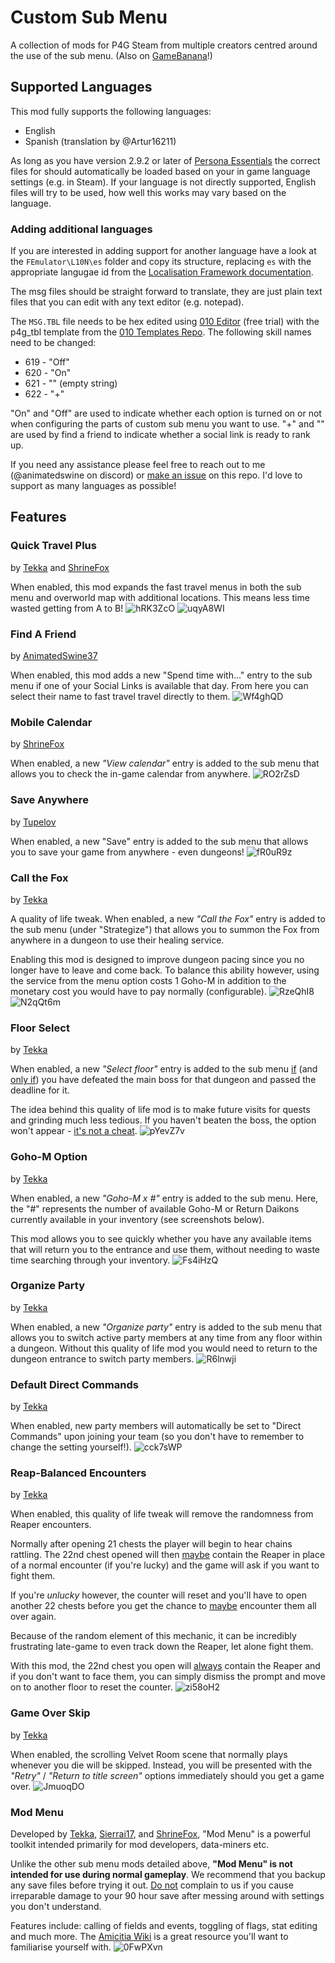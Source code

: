 # Custom Sub Menu
A collection of mods for P4G Steam from multiple creators centred around the use of the sub menu. (Also on [GameBanana](https://gamebanana.com/mods/470352)!)

## Supported Languages
This mod fully supports the following languages:
- English
- Spanish (translation by @Artur16211)

As long as you have version 2.9.2 or later of [Persona Essentials](https://github.com/Sewer56/p5rpc.modloader) the correct files for should automatically be loaded based on your in game language settings (e.g. in Steam). If your language is not directly supported, English files will try to be used, how well this works may vary based on the language.

### Adding additional languages
If you are interested in adding support for another language have a look at the `FEmulator\L10N\es` folder and copy its structure, replacing `es` with the appropriate langugae id from the [Localisation Framework documentation](https://github.com/AnimatedSwine37/Reloaded.Universal.Localisation.Framework?tab=readme-ov-file#supported-languages). 

The msg files should be straight forward to translate, they are just plain text files that you can edit with any text editor (e.g. notepad).

The `MSG.TBL` file needs to be hex edited using [010 Editor](https://www.sweetscape.com/010editor/) (free trial) with the p4g_tbl template from the [010 Templates Repo](https://github.com/tge-was-taken/010-Editor-Templates). The following skill names need to be changed:
- 619 - "Off"
- 620 - "On"
- 621 - "" (empty string)
- 622 - "+"

"On" and "Off" are used to indicate whether each option is turned on or not when configuring the parts of custom sub menu you want to use. "+" and "" are used by find a friend to indicate whether a social link is ready to rank up.

If you need any assistance please feel free to reach out to me (@animatedswine on discord) or [make an issue](https://github.com/AnimatedSwine37/p4g64.customSubMenu/issues) on this repo. I'd love to support as many languages as possible!

## Features
### Quick Travel Plus
by [Tekka](https://gamebanana.com/members/1739579) and [ShrineFox](https://gamebanana.com/members/1568750)

When enabled, this mod expands the fast travel menus in both the sub menu and overworld map with additional locations. This means less time wasted getting from A to B!
![hRK3ZcO](https://github.com/AnimatedSwine37/p4g64.customSubMenu/assets/24914353/5da3a0bc-6dd7-4757-9b0b-631545394a3a)
![uqyA8WI](https://github.com/AnimatedSwine37/p4g64.customSubMenu/assets/24914353/8571b922-88ef-4d7c-8839-fda16faf7969)

### Find A Friend
by [AnimatedSwine37](https://gamebanana.com/members/1742760)

When enabled, this mod adds a new "Spend time with..." entry to the sub menu if one of your Social Links is available that day. From here you can select their name to fast travel travel directly to them.
![Wf4ghQD](https://github.com/AnimatedSwine37/p4g64.customSubMenu/assets/24914353/31e1f3d8-4ad8-4f07-96d9-5ef886bdd9d2)

### Mobile Calendar
by [ShrineFox](https://gamebanana.com/members/1568750)

When enabled, a new *"View calendar"* entry is added to the sub menu that allows you to check the in-game calendar from anywhere.
![RO2rZsD](https://github.com/AnimatedSwine37/p4g64.customSubMenu/assets/24914353/ed60088c-e5df-4631-bc17-6ed7861f125e)

### Save Anywhere
by [Tupelov](https://gamebanana.com/members/1739633)

When enabled, a new "Save" entry is added to the sub menu that allows you to save your game from anywhere - even dungeons!
![fR0uR9z](https://github.com/AnimatedSwine37/p4g64.customSubMenu/assets/24914353/fcdd7f9d-8e92-41c7-8d55-7e8ac43e4fc2)

### Call the Fox
by [Tekka](https://gamebanana.com/members/1739579)

A quality of life tweak. When enabled, a new *"Call the Fox"* entry is added to the sub menu (under "Strategize") that allows you to summon the Fox from anywhere in a dungeon to use their healing service.

Enabling this mod is designed to improve dungeon pacing since you no longer have to leave and come back. To balance this ability however, using the service from the menu option costs 1 Goho-M in addition to the monetary cost you would have to pay normally (configurable).
![RzeQhI8](https://github.com/AnimatedSwine37/p4g64.customSubMenu/assets/24914353/ca62d2b8-c86f-4595-a187-19e0a32ebe3d)
![N2qQt6m](https://github.com/AnimatedSwine37/p4g64.customSubMenu/assets/24914353/ac8184a0-5010-4a67-86cd-1d06e039463b)

### Floor Select
by [Tekka](https://gamebanana.com/members/1739579)

When enabled, a new *"Select floor"* entry is added to the sub menu <ins>if</ins> (and <ins>only if</ins>) you have defeated the main boss for that dungeon and passed the deadline for it.

The idea behind this quality of life mod is to make future visits for quests and grinding much less tedious. If you haven't beaten the boss, the option won't appear - <ins>it's not a cheat</ins>.
![pYevZ7v](https://github.com/AnimatedSwine37/p4g64.customSubMenu/assets/24914353/7a4f2669-a301-48ea-ad09-b2016c61c4d0)

### Goho-M Option
by [Tekka](https://gamebanana.com/members/1739579)

When enabled, a new *"Goho-M x #"* entry is added to the sub menu. Here, the "#" represents the number of available Goho-M or Return Daikons currently available in your inventory (see screenshots below).

This mod allows you to see quickly whether you have any available items that will return you to the entrance and use them, without needing to waste time searching through your inventory.
![Fs4iHzQ](https://github.com/AnimatedSwine37/p4g64.customSubMenu/assets/24914353/fa492dad-dc31-4c43-97a1-04a2721e4a2e)

### Organize Party
by [Tekka](https://gamebanana.com/members/1739579)

When enabled, a new *"Organize party"* entry is added to the sub menu that allows you to switch active party members at any time from any floor within a dungeon. Without this quality of life mod you would need to return to the dungeon entrance to switch party members.
![R6lnwji](https://github.com/AnimatedSwine37/p4g64.customSubMenu/assets/24914353/a26e0eb5-ffd6-4e60-9c8e-da00691aafd6)

### Default Direct Commands
by [Tekka](https://gamebanana.com/members/1739579)

When enabled, new party members will automatically be set to "Direct Commands" upon joining your team (so you don't have to remember to change the setting yourself!).
![cck7sWP](https://github.com/AnimatedSwine37/p4g64.customSubMenu/assets/24914353/6c97ede6-8cd5-4a37-bc0a-fb612795ca0a)

### Reap-Balanced Encounters
by [Tekka](https://gamebanana.com/members/1739579)

When enabled, this quality of life tweak will remove the randomness from Reaper encounters.

Normally after opening 21 chests the player will begin to hear chains rattling. The 22nd chest opened will then <ins>maybe</ins> contain the Reaper in place of a normal encounter (if you're lucky) and the game will ask if you want to fight them.

If you're *unlucky* however, the counter will reset and you'll have to open another 22 chests before you get the chance to <ins>maybe</ins> encounter them all over again.

Because of the random element of this mechanic, it can be incredibly frustrating late-game to even track down the Reaper, let alone fight them.

With this mod, the 22nd chest you open will <ins>always</ins> contain the Reaper and if you don't want to face them, you can simply dismiss the prompt and move on to another floor to reset the counter.
![zi58oH2](https://github.com/AnimatedSwine37/p4g64.customSubMenu/assets/24914353/031b5ba7-0f79-4299-8c16-65385aa448c6)

### Game Over Skip
by [Tekka](https://gamebanana.com/members/1739579)

When enabled, the scrolling Velvet Room scene that normally plays whenever you die will be skipped. Instead, you will be presented with the *"Retry"* / *"Return to title screen"* options immediately should you get a game over.
![JmuoqDO](https://github.com/AnimatedSwine37/p4g64.customSubMenu/assets/24914353/aba3d7b0-2a00-4db8-8fdc-1fad15c9ce13)

### Mod Menu
Developed by [Tekka](https://gamebanana.com/members/1739579), [Sierrai17](https://gamebanana.com/members/1749229), and [ShrineFox](https://gamebanana.com/members/1568750), "Mod Menu" is a powerful toolkit intended primarily for mod developers, data-miners etc.

Unlike the other sub menu mods detailed above, **"Mod Menu" is not intended for use during normal gameplay**. We recommend that you backup any save files before trying it out. <ins>Do not</ins> complain to us if you cause irreparable damage to your 90 hour save after messing around with settings you don't understand.

Features include: calling of fields and events, toggling of flags, stat editing and much more. The [Amicitia Wiki](https://amicitia.miraheze.org/wiki/Persona_4_Golden#ID_Tables) is a great resource you'll want to familiarise yourself with.
![0FwPXvn](https://github.com/AnimatedSwine37/p4g64.customSubMenu/assets/24914353/69efbe5b-77ea-48a1-a8b6-79d4d4ffd71a)

